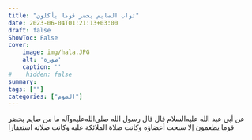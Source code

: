 ```yaml
---
title: "ثواب الصايم يحضر قوما يأكلون"
date: 2023-06-04T01:21:13+03:00
draft: false
ShowToc: False
cover:
    image: img/hala.JPG
    alt: 'صورة'
    caption: ''
#    hidden: false
summary: 
tags: [""]
categories: ["الصوم"]
---
```

عن أبي عبد الله عليه‌السلام قال قال رسول الله صلى‌الله‌عليه‌وآله ما من صايم يحضر قوما
يطعمون إلا سبحت أعضاؤه وكانت صلاة الملائكة عليه وكانت صلاته استغفارا

